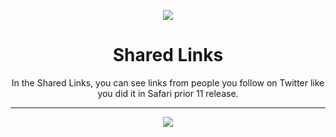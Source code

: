 <p align="center">
    <img src="https://github.com/nayzak/shared-links/raw/feature/project_description/ReadmeAssets/icon_256x256.png"/> 
</p>

<h1 align="center">Shared Links</h1>

 <!-- <p align="center">In the Shared Links, you can see links from people you follow on Twitter, links shared by your LinkedIn connections, and articles from web feeds you subscribe to.</p>  -->
 <p align="center">
 In the Shared Links, you can see links from people you follow on Twitter like you did it in Safari prior 11 release.
 </p> 

***

<p align="center">
    <img src="https://github.com/nayzak/shared-links/raw/feature/project_description/ReadmeAssets/popover.png"/> 
</p>

